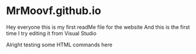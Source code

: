 # MrMoovf.github.io
Hey everyone this is my first readMe file for the website
And this is the first time I try editing it from Visual Studio

Alright testing some HTML commands here

<!DOCTYPE>
<html lang="en">
<body> 
</body>
</html>